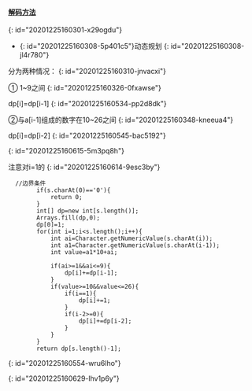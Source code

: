 #### [解码方法](https://leetcode-cn.com/problems/decode-ways/)
{: id="20201225160301-x29ogdu"}

* {: id="20201225160308-5p401c5"}动态规划
{: id="20201225160308-jl4r780"}

分为两种情况：
{: id="20201225160310-jnvacxi"}

① 1~9之间
{: id="20201225160326-0fxawse"}

dp[i]=dp[i-1]
{: id="20201225160534-pp2d8dk"}

②与a[i-1]组成的数字在10~26之间
{: id="20201225160348-kneeua4"}

dp[i]=dp[i-2]
{: id="20201225160545-bac5192"}

{: id="20201225160615-5m3pq8h"}

注意对i=1的
{: id="20201225160614-9esc3by"}

```
  //边界条件
        if(s.charAt(0)=='0'){
            return 0;
        }
        int[] dp=new int[s.length()];
        Arrays.fill(dp,0);
        dp[0]=1;
        for(int i=1;i<s.length();i++){
            int ai=Character.getNumericValue(s.charAt(i));
            int a1=Character.getNumericValue(s.charAt(i-1));
            int value=a1*10+ai;

            if(ai>=1&&ai<=9){
                dp[i]+=dp[i-1];
            }
            if(value>=10&&value<=26){
                if(i==1){
                    dp[i]+=1;
                }
                if(i-2>=0){
                    dp[i]+=dp[i-2];
                }
            }
        }
        return dp[s.length()-1];
```
{: id="20201225160554-wru6lho"}

{: id="20201225160629-lhv1p6y"}
